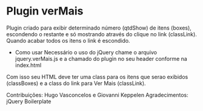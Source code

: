 Plugin verMais
=============

Plugin criado para exibir determinado número (qtdShow) de itens (boxes), escondendo o restante e só mostrando através do clique no link (classLink). Quando acabar todos os itens o link é escondido.

- Como usar
Necessário o uso do jQuery
chame o arquivo jquery.verMais.js e a chamado do plugin no seu header conforme na index.html

	

Com isso seu HTML deve ter uma class para os itens que serao exibidos (classBoxes) e a class do link para Ver Mais (classLink).

Contribuições: Hugo Vasconcelos e Giovanni Keppelen
Agradecimentos: jQuery Boilerplate